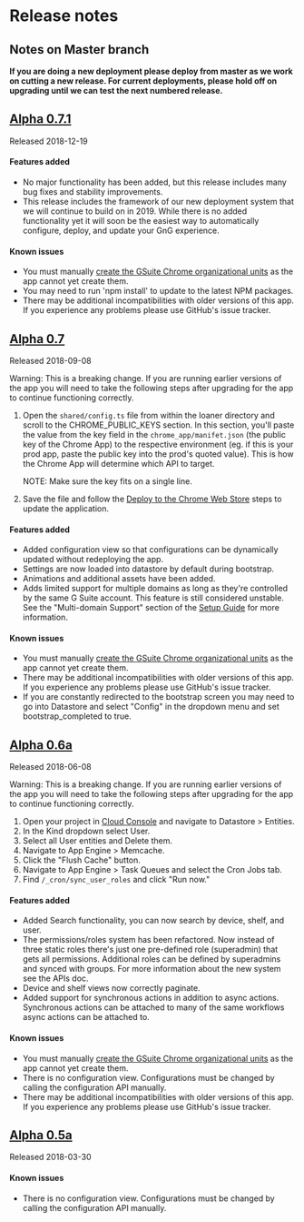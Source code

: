 # Release notes




## Notes on Master branch

**If you are doing a new deployment please deploy from master as we work
on cutting a new release. For current deployments, please hold off on upgrading
until we can test the next numbered release.**

## [Alpha 0.7.1](https://github.com/google/loaner/tree/Alpha-\(0.7.1\))

Released 2018-12-19

#### Features added

*   No major functionality has been added, but this release includes many bug
    fixes and stability improvements.
*   This release includes the framework of our new deployment system that we
    will continue to build on in 2019. While there is no added functionality yet
    it will soon be the easiest way to automatically configure, deploy, and
    update your GnG experience.

#### Known issues

*   You must manually
    [create the GSuite Chrome organizational units](gngsetup_part1.md)
    as the app cannot yet create them.
*   You may need to run 'npm install' to update to the latest NPM packages.
*   There may be additional incompatibilities with older versions of this app.
    If you experience any problems please use GitHub's issue tracker.

## [Alpha 0.7](https://github.com/google/loaner/tree/Alpha-\(0.7\))

Released 2018-09-08

Warning: This is a breaking change. If you are running earlier versions of the
app you will need to take the following steps after upgrading for the app to
continue functioning correctly.

1.  Open the `shared/config.ts` file from within the loaner directory and scroll
    to the CHROME_PUBLIC_KEYS section. In this section, you'll paste the value
    from the key field in the `chrome_app/manifet.json` (the public key of the
    Chrome App) to the respective environment (eg. if this is your prod app,
    paste the public key into the prod's quoted value). This is how the Chrome
    App will determine which API to target.

    NOTE: Make sure the key fits on a single line.

1.  Save the file and follow the
    [Deploy to the Chrome Web Store](gngsetup_part2.md)
    steps to update the application.

#### Features added

*   Added configuration view so that configurations can be dynamically updated
    without redeploying the app.
*   Settings are now loaded into datastore by default during bootstrap.
*   Animations and additional assets have been added.
*   Adds limited support for multiple domains as long as they're controlled by
    the same G Suite account. This feature is still considered unstable. See the
    "Multi-domain Support" section of the
    [Setup Guide](gngsetup_part2.md)
    for more information.

#### Known issues

*   You must manually
    [create the GSuite Chrome organizational units](gngsetup_part4.md)
    as the app cannot yet create them.
*   There may be additional incompatibilities with older versions of this app.
    If you experience any problems please use GitHub's issue tracker.
*   If you are constantly redirected to the bootstrap screen you may need to go
    into Datastore and select "Config" in the dropdown menu and set
    bootstrap_completed to true.

## [Alpha 0.6a](https://github.com/google/loaner/tree/Alpha-\(0.6\))

Released 2018-06-08

Warning: This is a breaking change. If you are running earlier versions of the
app you will need to take the following steps after upgrading for the app to
continue functioning correctly.

1.  Open your project in [Cloud Console](http://console.cloud.google.com) and
    navigate to Datastore > Entities.
1.  In the Kind dropdown select User.
1.  Select all User entities and Delete them.
1.  Navigate to App Engine > Memcache.
1.  Click the "Flush Cache" button.
1.  Navigate to App Engine > Task Queues and select the Cron Jobs tab.
1.  Find `/_cron/sync_user_roles` and click "Run now."

#### Features added

*   Added Search functionality, you can now search by device, shelf, and user.
*   The permissions/roles system has been refactored. Now instead of three
    static roles there's just one pre-defined role (superadmin) that gets all
    permissions. Additional roles can be defined by superadmins and synced with
    groups. For more information about the new system see the APIs doc.
*   Device and shelf views now correctly paginate.
*   Added support for synchronous actions in addition to async actions.
    Synchronous actions can be attached to many of the same workflows async
    actions can be attached to.

#### Known issues

*   You must manually
    [create the GSuite Chrome organizational units](gngsetup_part4.md)
    as the app cannot yet create them.
*   There is no configuration view. Configurations must be changed by calling
    the configuration API manually.
*   There may be additional incompatibilities with older versions of this app.
    If you experience any problems please use GitHub's issue tracker.

## [Alpha 0.5a](https://github.com/google/loaner/tree/Alpha-\(0.5\))

Released 2018-03-30

#### Known issues

*   There is no configuration view. Configurations must be changed by calling
    the configuration API manually.
